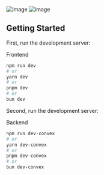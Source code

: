 ![image](https://github.com/user-attachments/assets/8fbb32ed-70f0-4bb8-b725-d9f83021a457)
![image](https://github.com/user-attachments/assets/868cd390-27aa-4e9f-9a38-e68683670535)



## Getting Started

First, run the development server:

Frontend 

```bash
npm run dev
# or
yarn dev
# or
pnpm dev
# or
bun dev
```

Second, run the development server:

Backend

```bash
npm run dev-convex
# or
yarn dev-convex
# or
pnpm dev-convex
# or
bun dev-convex
```
